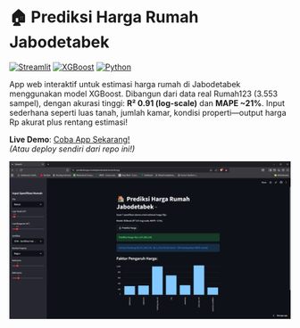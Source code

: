 # 🏠 Prediksi Harga Rumah Jabodetabek

[![Streamlit](https://img.shields.io/badge/Streamlit-FF6B35?style=for-the-badge&logo=streamlit&logoColor=white)](https://streamlit.io) [![XGBoost](https://img.shields.io/badge/XGBoost-1F77B4?style=for-the-badge&logo=xgboost&logoColor=white)](https://xgboost.readthedocs.io) [![Python](https://img.shields.io/badge/Python-3776AB?style=for-the-badge&logo=python&logoColor=white)](https://www.python.org)

App web interaktif untuk estimasi harga rumah di Jabodetabek menggunakan model XGBoost. Dibangun dari data real Rumah123 (3.553 sampel), dengan akurasi tinggi: **R² 0.91 (log-scale)** dan **MAPE ~21%**. Input sederhana seperti luas tanah, jumlah kamar, kondisi properti—output harga Rp akurat plus rentang estimasi!

**Live Demo**: [Coba App Sekarang!](https://prediksihargarumahjabodetabek.streamlit.app)  
*(Atau deploy sendiri dari repo ini!)*

![App Screenshot](images/overview.png) <!-- Upload screenshot app lo di repo, ganti path ini -->
